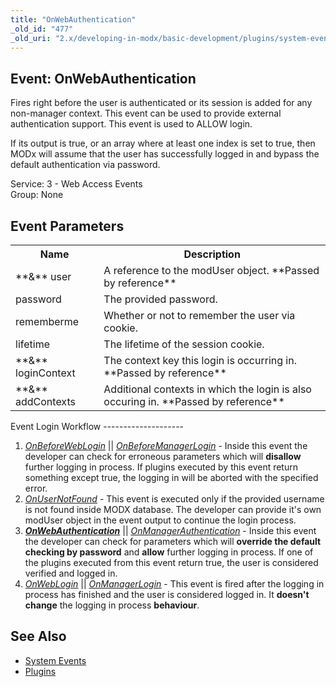 ```yaml
---
title: "OnWebAuthentication"
_old_id: "477"
_old_uri: "2.x/developing-in-modx/basic-development/plugins/system-events/onwebauthentication"
---
```


Event: OnWebAuthentication
--------------------------

Fires right before the user is authenticated or its session is added for any non-manager context. This event can be used to provide external authentication support. This event is used to ALLOW login.

If its output is true, or an array where at least one index is set to true, then MODx will assume that the user has successfully logged in and bypass the default authentication via password.

Service: 3 - Web Access Events   
Group: None

Event Parameters
----------------

<table><tbody><tr><th>Name</th><th>Description</th></tr><tr><td>**&** user</td><td>A reference to the modUser object. **Passed by reference**</td></tr><tr><td>password</td><td>The provided password.</td></tr><tr><td>rememberme</td><td>Whether or not to remember the user via cookie.</td></tr><tr><td>lifetime</td><td>The lifetime of the session cookie.</td></tr><tr><td>**&** loginContext</td><td>The context key this login is occurring in. **Passed by reference**</td></tr><tr><td>**&** addContexts</td><td>Additional contexts in which the login is also occuring in. **Passed by reference**</td></tr></tbody></table>Event Login Workflow
--------------------

1. _<ins>[_<ins>OnBeforeWebLogin</ins>_](http://rtfm.modx.com/display/revolution20/OnBeforeWebLogin)</ins>_ || _<ins>[OnBeforeManagerLogin](http://rtfm.modx.com/display/revolution20/OnBeforeManagerLogin)</ins>_ - Inside this event the developer can check for erroneous parameters which will **disallow** further logging in process. If plugins executed by this event return something except true, the logging in will be aborted with the specified error.
2. _<ins>[OnUserNotFound](http://rtfm.modx.com/display/revolution20/OnUserNotFound)</ins>_ - This event is executed only if the provided username is not found inside MODX database. The developer can provide it's own modUser object in the event output to continue the login process.
3. **_<ins>OnWebAuthentication</ins>_** || _<ins>[OnManagerAuthentication](http://rtfm.modx.com/display/revolution20/OnManagerAuthentication)</ins>_ - Inside this event the developer can check for parameters which will **override the default checking by password** and **allow** further logging in process. If one of the plugins executed from this event return true, the user is considered verified and logged in.
4. _<ins>[OnWebLogin](http://rtfm.modx.com/display/revolution20/OnWebLogin)</ins>_ || _<ins>[OnManagerLogin](http://rtfm.modx.com/display/revolution20/OnManagerLogin)</ins>_ - This event is fired after the logging in process has finished and the user is considered logged in. It **doesn't change** the logging in process **behaviour**.

See Also
--------

- [System Events](developing-in-modx/basic-development/plugins/system-events "System Events")
- [Plugins](developing-in-modx/basic-development/plugins "Plugins")